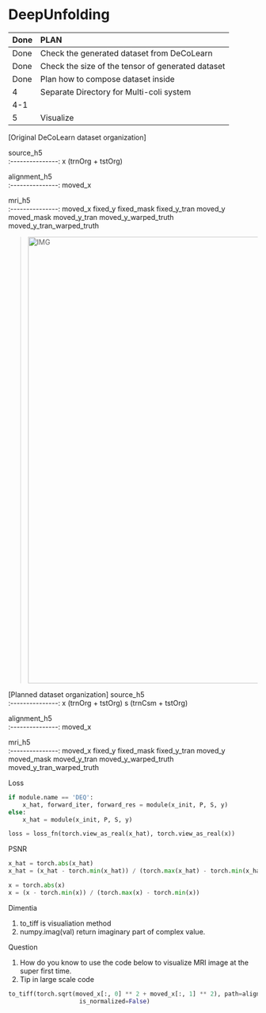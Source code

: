 # DeepUnfolding


Done | PLAN
:--------------- | :--------------- 
Done   | Check the generated dataset from DeCoLearn
Done   | Check the size of the tensor of generated dataset
Done      | Plan how to compose dataset inside
4      | Separate Directory for Multi-coli system
4-1    | 
5      | Visualize 
     


[Original DeCoLearn dataset organization]

source_h5  	      
:---------------: 
x (trnOrg + tstOrg)  

alignment_h5  	      
:---------------: 
moved_x

mri_h5  	      
:---------------: 
moved_x
fixed_y
fixed_mask
fixed_y_tran
moved_y
moved_mask
moved_y_tran
moved_y_warped_truth
moved_y_tran_warped_truth


> <img width="900" alt="IMG" src="https://user-images.githubusercontent.com/73331241/180142212-3dc92e7c-7e93-4be5-876f-7a86cd8e21d6.png">

[Planned dataset organization]
source_h5  	      
:---------------: 
x (trnOrg + tstOrg) 
s (trnCsm + tstOrg)

alignment_h5  	      
:---------------: 
moved_x

mri_h5  	      
:---------------: 
moved_x
fixed_y
fixed_mask
fixed_y_tran
moved_y
moved_mask
moved_y_tran
moved_y_warped_truth
moved_y_tran_warped_truth




Loss
```python
if module.name == 'DEQ':
    x_hat, forward_iter, forward_res = module(x_init, P, S, y)
else:
    x_hat = module(x_init, P, S, y)

loss = loss_fn(torch.view_as_real(x_hat), torch.view_as_real(x))

```

PSNR
```python
x_hat = torch.abs(x_hat)
x_hat = (x_hat - torch.min(x_hat)) / (torch.max(x_hat) - torch.min(x_hat))

x = torch.abs(x)
x = (x - torch.min(x)) / (torch.max(x) - torch.min(x))
```

Dimentia
1. to_tiff is visualiation method
2. numpy.imag(val) return imaginary part of complex value.


Question
1. How do you know to use the code below to visualize MRI image at the super first time.
2. Tip in large scale code

```python
to_tiff(torch.sqrt(moved_x[:, 0] ** 2 + moved_x[:, 1] ** 2), path=alignment_qc + 'moved_x.tiff',
                    is_normalized=False)
```

